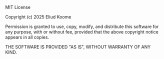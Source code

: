 MIT License

Copyright (c) 2025 Eliud Koome

Permission is granted to use, copy, modify, and distribute this software for any purpose, with or without fee, provided that the above copyright notice appears in all copies.

THE SOFTWARE IS PROVIDED "AS IS", WITHOUT WARRANTY OF ANY KIND.